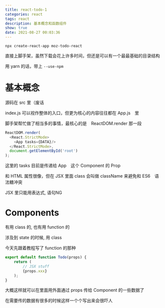```yaml
---
title: react-todo-1
categories: react
tags: react
description: 基本概念和函数组件
show: true
date: 2021-08-27 00:03:36
---
```

```
npx create-react-app moz-todo-react
```

直接上脚手架，虽然下载会花上许多时间，但还是可以有一个最最基础的目录结构

用 yarn 的话，带上 `--use-npm`

# 基本概念

源码在 src 里（废话

index.js 可以视作整体的入口，但更为核心的内容往往都在 App.js　里

脚手架帮忙做了相当多的事情，最核心的是　ReactDOM.render 那一段

```js
ReactDOM.render(
  <React.StrictMode>
    <App tasks={DATA}/>
  </React.StrictMode>,
  document.getElementById('root')
);
```

这里的 tasks 目前是传递给 App　这个 Component 的 Prop

和 HTML 属性很像，但在 JSX 里面 class 会叫做 className 来避免和 ES6　语法糖冲突

JSX 里只能用表达式, 语句NG

# Components

有用 class 的, 也有用 function 的

涉及到 state 的时候, 用 class 

今天先跟着教程写了 function 的那种

```js
export default function Todo(props) {
    return (
        // JSX stuff
        {props.xxx}
    );
}
```

大概这样就可以在里面用外面通过 props 传给 Component 的一些数据了

在需要传的数据有很多的时候这样一个个写出来会很吓人

